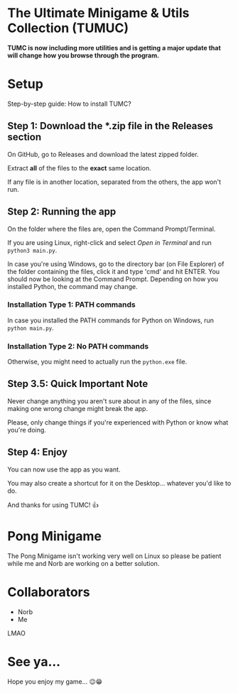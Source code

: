 # The Ultimate Minigame & Utils Collection (TUMUC)
**TUMC is now including more utilities and is getting a major update that will change how you browse through the program.**

# Setup
Step-by-step guide: How to install TUMC?

## Step 1: Download the *.zip file in the Releases section
On GitHub, go to Releases and download the latest zipped folder.

Extract **all** of the files to the **exact** same location.

If any file is in another location, separated from the others, the app won't run.

## Step 2: Running the app
On the folder where the files are, open the Command Prompt/Terminal.

If you are using Linux, right-click and select _Open in Terminal_ and run <code>python3 main.py</code>.

In case you're using Windows, go to the directory bar (on File Explorer) of the folder containing the files, click it and type 'cmd' and hit ENTER.
You should now be looking at the Command Prompt.
Depending on how you installed Python, the command may change.

### Installation Type 1: PATH commands
In case you installed the PATH commands for Python on Windows, run <code>python main.py</code>.

### Installation Type 2: No PATH commands
Otherwise, you might need to actually run the <code>python.exe</code> file.

## Step 3.5: Quick Important Note
Never change anything you aren't sure about in any of the files, since making one wrong change might break the app.

Please, only change things if you're experienced with Python or know what you're doing.

## Step 4: Enjoy
You can now use the app as you want.

You may also create a shortcut for it on the Desktop... whatever you'd like to do.

And thanks for using TUMC! :+1:

# Pong Minigame
The Pong Minigame isn't working very well on Linux so please be patient while me and Norb are working on a better solution.

# Collaborators
- Norb
- Me

LMAO

# See ya... 
Hope you enjoy my game... 😉😁
